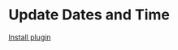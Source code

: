 # Update Dates and Time

[Install plugin](omnifocus:///omnijs-install?path=https://github.com/mmaer/omnifocus-scripts/raw/update_readme/scripts/updateDatesAndTime/updateDatesAndTime.omnifocusjs.zip)
